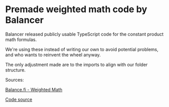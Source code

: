 # Premade weighted math code by Balancer

Balancer released publicly usable TypeScript code for the constant product math formulas.

We're using these instead of writing our own to avoid potential problems,
and who wants to reinvent the wheel anyway.

The only adjustment made are to the imports to align with our folder structure.


Sources:

[Balance.fi - Weighted Math](https://dev.balancer.fi/resources/pool-math/weighted-math)

[Code source](https://github.com/balancer-labs/balancer-sor/blob/john/v2-package-linear/src/pools/weightedPool/weightedMath.ts)
